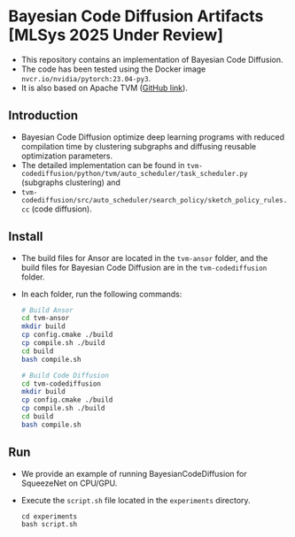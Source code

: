 # Bayesian Code Diffusion Artifacts [MLSys 2025 Under Review]

- This repository contains an implementation of Bayesian Code Diffusion.
- The code has been tested using the Docker image `nvcr.io/nvidia/pytorch:23.04-py3`.
- It is also based on Apache TVM ([GitHub link](https://github.com/apache/tvm)).


## Introduction

- Bayesian Code Diffusion optimize deep learning programs with reduced compilation time by clustering subgraphs and diffusing reusable optimization parameters.
- The detailed implementation can be found in `tvm-codediffusion/python/tvm/auto_scheduler/task_scheduler.py` (subgraphs clustering) and
- `tvm-codediffusion/src/auto_scheduler/search_policy/sketch_policy_rules.cc` (code diffusion).

## Install

- The build files for Ansor are located in the `tvm-ansor` folder, and the build files for Bayesian Code Diffusion are in the `tvm-codediffusion` folder.
- In each folder, run the following commands:

    ```bash
    # Build Ansor
    cd tvm-ansor
    mkdir build
    cp config.cmake ./build
    cp compile.sh ./build
    cd build
    bash compile.sh

    # Build Code Diffusion
    cd tvm-codediffusion
    mkdir build
    cp config.cmake ./build
    cp compile.sh ./build
    cd build
    bash compile.sh
    ```

## Run

- We provide an example of running BayesianCodeDiffusion for SqueezeNet on CPU/GPU.
- Execute the `script.sh` file located in the `experiments` directory.

    ```
    cd experiments
    bash script.sh
    ```
